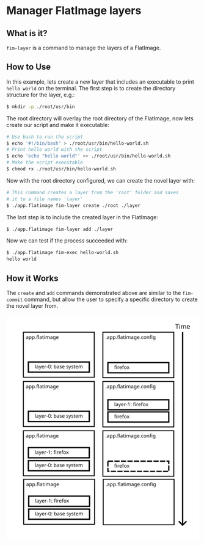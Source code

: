 # Manager FlatImage layers

## What is it?

`fim-layer` is a command to manage the layers of a FlatImage.

## How to Use

In this example, lets create a new layer that includes an executable to print
`hello world` on the terminal. The first step is to create the directory
structure for the layer, e.g.:

```bash
$ mkdir -p ./root/usr/bin
```

The root directory will overlay the root directory of the FlatImage, now lets
create our script and make it executable:

```bash
# Use bash to run the script
$ echo '#!/bin/bash' > ./root/usr/bin/hello-world.sh
# Print hello world with the script
$ echo 'echo "hello world"' >> ./root/usr/bin/hello-world.sh
# Make the script executable
$ chmod +x ./root/usr/bin/hello-world.sh
```

Now with the root directory configured, we can create the novel layer with:

```bash
# This command creates a layer from the 'root' folder and saves
# it to a file names 'layer'
$ ./app.flatimage fim-layer create ./root ./layer
```

The last step is to include the created layer in the FlatImage:

```bash
$ ./app.flatimage fim-layer add ./layer
```

Now we can test if the process succeeded with:

```bash
$ ./app.flatimage fim-exec hello-world.sh
hello world
```


## How it Works

The `create` and `add` commands  demonstrated above are similar to the
`fim-commit` command, but allow the user to specify a specific directory to
create the novel layer from.

<p align="center">
  <img src="https://raw.githubusercontent.com/flatimage/docs/master/docs/image/commit.png"/>
</p>

